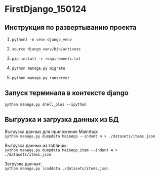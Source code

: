 # FirstDjango_150124

## Инструкция по развертыванию проекта
1. `python3 -m venv django_venv`

2. `source django_venv/bin/activate`

3. `pip install -r requirements.txt`

4. `python manage.py migrate`

5. `python manage.py runserver`

## Запуск терминала в контексте **django**
`python manage.py shell_plus --ipython`


## Выгрузка и загрузка данных из БД
Выгрузка данных для приложения MainApp:  
`python manage.py dumpdata MainApp --indent 4 > ./datasets/items.json`

Выгрузка данных из таблицы:  
`python manage.py dumpdata MainApp.item --indent 4 > ./datasets/items.json`

Загрузка данных:  
`python manage.py loaddata ./datasets/items.json`